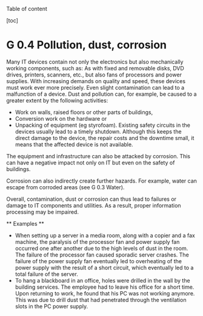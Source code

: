 Table of content

[toc]
 
G 0.4 Pollution, dust, corrosion
=====================================

Many IT devices contain not only the electronics but also mechanically working components, such as: As with fixed and removable disks, DVD drives, printers, scanners, etc., but also fans of processors and power supplies. With increasing demands on quality and speed, these devices must work ever more precisely. Even slight contamination can lead to a malfunction of a device. Dust and pollution can, for example, be caused to a greater extent by the following activities:

* Work on walls, raised floors or other parts of buildings,
* Conversion work on the hardware or
* Unpacking of equipment (eg styrofoam).
Existing safety circuits in the devices usually lead to a timely shutdown. Although this keeps the direct damage to the device, the repair costs and the downtime small, it means that the affected device is not available.

The equipment and infrastructure can also be attacked by corrosion. This can have a negative impact not only on IT but even on the safety of buildings.

Corrosion can also indirectly create further hazards. For example, water can escape from corroded areas (see G 0.3 Water).

Overall, contamination, dust or corrosion can thus lead to failures or damage to IT components and utilities. As a result, proper information processing may be impaired.

** Examples **

* When setting up a server in a media room, along with a copier and a fax machine, the paralysis of the processor fan and power supply fan occurred one after another due to the high levels of dust in the room. The failure of the processor fan caused sporadic server crashes. The failure of the power supply fan eventually led to overheating of the power supply with the result of a short circuit, which eventually led to a total failure of the server.
* To hang a blackboard in an office, holes were drilled in the wall by the building services. The employee had to leave his office for a short time. Upon returning to work, he found that his PC was not working anymore. This was due to drill dust that had penetrated through the ventilation slots in the PC power supply.
